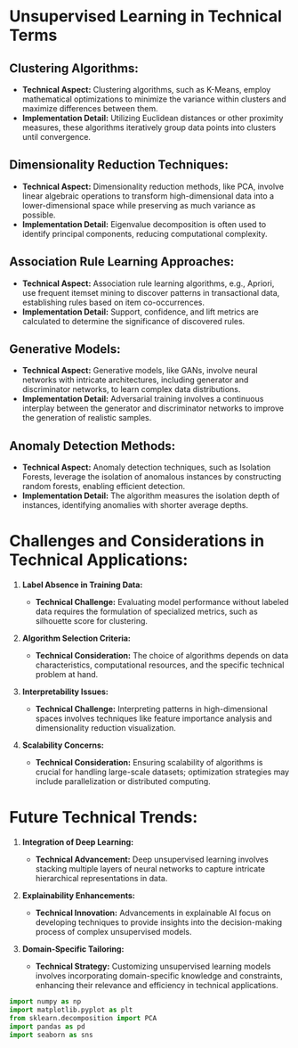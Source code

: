 # Unsupervised Learning in Technical Terms

## Clustering Algorithms:
- **Technical Aspect:** Clustering algorithms, such as K-Means, employ mathematical optimizations to minimize the variance within clusters and maximize differences between them.
- **Implementation Detail:** Utilizing Euclidean distances or other proximity measures, these algorithms iteratively group data points into clusters until convergence.

## Dimensionality Reduction Techniques:
- **Technical Aspect:** Dimensionality reduction methods, like PCA, involve linear algebraic operations to transform high-dimensional data into a lower-dimensional space while preserving as much variance as possible.
- **Implementation Detail:** Eigenvalue decomposition is often used to identify principal components, reducing computational complexity.

## Association Rule Learning Approaches:
- **Technical Aspect:** Association rule learning algorithms, e.g., Apriori, use frequent itemset mining to discover patterns in transactional data, establishing rules based on item co-occurrences.
- **Implementation Detail:** Support, confidence, and lift metrics are calculated to determine the significance of discovered rules.

## Generative Models:
- **Technical Aspect:** Generative models, like GANs, involve neural networks with intricate architectures, including generator and discriminator networks, to learn complex data distributions.
- **Implementation Detail:** Adversarial training involves a continuous interplay between the generator and discriminator networks to improve the generation of realistic samples.

## Anomaly Detection Methods:
- **Technical Aspect:** Anomaly detection techniques, such as Isolation Forests, leverage the isolation of anomalous instances by constructing random forests, enabling efficient detection.
- **Implementation Detail:** The algorithm measures the isolation depth of instances, identifying anomalies with shorter average depths.

# Challenges and Considerations in Technical Applications:

1. **Label Absence in Training Data:**
   - **Technical Challenge:** Evaluating model performance without labeled data requires the formulation of specialized metrics, such as silhouette score for clustering.

2. **Algorithm Selection Criteria:**
   - **Technical Consideration:** The choice of algorithms depends on data characteristics, computational resources, and the specific technical problem at hand.

3. **Interpretability Issues:**
   - **Technical Challenge:** Interpreting patterns in high-dimensional spaces involves techniques like feature importance analysis and dimensionality reduction visualization.

4. **Scalability Concerns:**
   - **Technical Consideration:** Ensuring scalability of algorithms is crucial for handling large-scale datasets; optimization strategies may include parallelization or distributed computing.

# Future Technical Trends:

1. **Integration of Deep Learning:**
   - **Technical Advancement:** Deep unsupervised learning involves stacking multiple layers of neural networks to capture intricate hierarchical representations in data.

2. **Explainability Enhancements:**
   - **Technical Innovation:** Advancements in explainable AI focus on developing techniques to provide insights into the decision-making process of complex unsupervised models.

3. **Domain-Specific Tailoring:**
   - **Technical Strategy:** Customizing unsupervised learning models involves incorporating domain-specific knowledge and constraints, enhancing their relevance and efficiency in technical applications.


```python
import numpy as np
import matplotlib.pyplot as plt 
from sklearn.decomposition import PCA
import pandas as pd
import seaborn as sns
```
